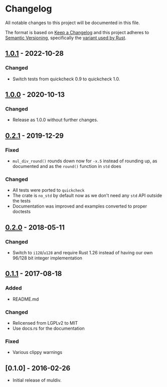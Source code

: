 # Changelog
All notable changes to this project will be documented in this file.

The format is based on [Keep a Changelog](http://keepachangelog.com/en/1.0.0/)
and this project adheres to [Semantic Versioning](http://semver.org/spec/v2.0.0.html),
specifically the [variant used by Rust](http://doc.crates.io/manifest.html#the-version-field).

## [1.0.1] - 2022-10-28
### Changed
- Switch tests from quickcheck 0.9 to quickcheck 1.0.

## [1.0.0] - 2020-10-13
### Changed
- Release as 1.0.0 without further changes.

## [0.2.1] - 2019-12-29
### Fixed
- `mul_div_round()` rounds down now for `-x.5` instead of rounding up, as
  documented and as the `round()` function in `std` does

### Changed
- All tests were ported to `quickcheck`
- The crate is `no_std` by default now as we don't need any `std` API outside
  the tests
- Documentation was improved and examples converted to proper doctests

## [0.2.0] - 2018-05-11
### Changed
- Switch to `i128`/`u128` and require Rust 1.26 instead of having our own 96/128
  bit integer implementation

## [0.1.1] - 2017-08-18
### Added
- README.md

### Changed
- Relicensed from LGPLv2 to MIT
- Use docs.rs for the documentation

### Fixed
- Various clippy warnings

## [0.1.0] - 2016-02-26

- Initial release of muldiv.

[Unreleased]: https://github.com/sdroege/rust-muldiv/compare/1.0.1...HEAD
[1.0.1]: https://github.com/sdroege/rust-muldiv/compare/1.0.0...1.0.1
[1.0.0]: https://github.com/sdroege/rust-muldiv/compare/0.2.1...1.0.0
[0.2.1]: https://github.com/sdroege/rust-muldiv/compare/0.2.0...0.2.1
[0.2.0]: https://github.com/sdroege/rust-muldiv/compare/0.1.1...0.2.0
[0.1.1]: https://github.com/sdroege/rust-muldiv/compare/0.1.0...0.1.1
